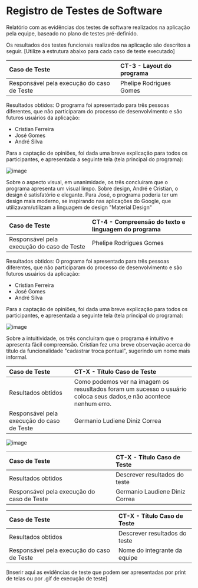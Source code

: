 # Registro de Testes de Software

Relatório com as evidências dos testes de software realizados na aplicação pela equipe, baseado no plano de testes pré-definido.

Os resultados dos testes funcionais realizados na aplicação são descritos a seguir. [Utilize a estrutura abaixo para cada caso de teste executado]

|Caso de Teste    | CT-3 - Layout do programa |
|:---|:---|
| Responsável pela execução do caso de Teste | Phelipe Rodrigues Gomes |

Resultados obtidos:  O programa foi apresentado para três pessoas diferentes, que não participaram do processo de desenvolvimento e são futuros usuários da aplicação: 
  - Cristian Ferreira
  - José Gomes
  - André Silva

Para a captação de opiniões, foi dada uma breve explicação para todos os participantes, e apresentada a seguinte tela (tela principal do programa):

![image](https://github.com/ICEI-PUC-Minas-PMV-ADS/pmv-ads-2023-2-e1-proj-web-t3-Grupo4/assets/110932147/e5a5dba6-80c9-46f8-a27a-c46df7ff037e)

Sobre o aspecto visual, em unanimidade, os três concluíram que o programa apresenta um visual limpo.
Sobre design, André  e Cristian, o design é satisfatório e elegante. Para José, o programa poderia ter um design mais moderno, se inspirando nas aplicações do Google, que utilizavam/utilizam a linguagem de design "Material Design"


|Caso de Teste    | CT-4 - Compreensão do texto e linguagem do programa |
|:---|:---|
| Responsável pela execução do caso de Teste | Phelipe Rodrigues Gomes |

Resultados obtidos:  O programa foi apresentado para três pessoas diferentes, que não participaram do processo de desenvolvimento e são futuros usuários da aplicação: 
  - Cristian Ferreira
  - José Gomes
  - André Silva

Para a captação de opiniões, foi dada uma breve explicação para todos os participantes, e apresentada a seguinte tela (tela principal do programa):

![image](https://github.com/ICEI-PUC-Minas-PMV-ADS/pmv-ads-2023-2-e1-proj-web-t3-Grupo4/assets/110932147/e5a5dba6-80c9-46f8-a27a-c46df7ff037e)

Sobre a intuitividade, os três concluíram que o programa é intuitivo e apresenta fãcil compreensão.
Cristian fez uma breve observação acerca do título da funcionalidade "cadastrar troca pontual", sugerindo um nome mais informal.



|Caso de Teste    | CT-X - Título Caso de Teste |
|:---|:---|
| Resultados obtidos |Como podemos ver na imagem os resusltados foram um sucesso o usuário coloca seus dados,e nâo acontece nenhum erro.|
| Responsável pela execução do caso de Teste | Germanio Ludiene Diniz Correa |
![image](https://github.com/ICEI-PUC-Minas-PMV-ADS/pmv-ads-2023-2-e1-proj-web-t3-Grupo4/assets/144963215/c96c5087-84a5-4e0f-b28f-96c97d43ae0d)


|Caso de Teste    | CT-X - Título Caso de Teste |
|:---|:---|
| Resultados obtidos | Descrever resultados do teste  |
| Responsável pela execução do caso de Teste | Germanio Laudiene Diniz Correa |



|Caso de Teste    | CT-X - Título Caso de Teste |
|:---|:---|
| Resultados obtidos | Descrever resultados do teste  |
| Responsável pela execução do caso de Teste | Nome do integrante da equipe |

[Inserir aqui as evidências de teste que podem ser apresentadas por print de telas ou por .gif de execução de teste]
